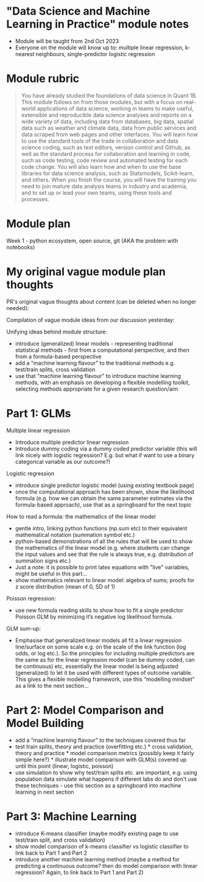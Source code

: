 # "Data Science and Machine Learning in Practice" module notes
- Module will be taught from 2nd Oct 2023 
- Everyone  on the module will know up to: multiple linear regression, 
k-nearest neighbours, single-predictor logistic regression

# Module rubric

> You have already studied the foundations of data science in Quant 1B.
> This module follows on from those modules, but with a focus on real-world 
> applications of data science, working in teams to make useful, extensible and 
> reproducible data science analyses and reports on a wide variety of data, 
> including data from databases, big data, spatial data such as weather and 
> climate data, data from public services and data scraped from web pages and 
> other interfaces.  You will learn how to use the standard tools of the trade in
> collaboration and data science coding, such as text editors, version control 
> and Github, as well as the standard process for collaboration and learning in 
> code, such as code testing, code review and automated testing for each code 
> change.  You will also learn how and when to use the base libraries for data 
> science analysis, such as Statsmodels, Scikit-learn, and others.  When you 
> finish the course, you will have the training you need to join mature data
> analysis teams in industry and academia, and to set up or lead your own teams,
> using these tools and processes.

# Module plan

Week 1 - python ecosystem, open source, git (AKA the problem with notebooks)

# My original vague module plan thoughts

PR's original vague thoughts about content (can be deleted when no longer 
needed):

Compilation of vague module ideas from our discussion yesterday:

Unifying ideas behind module structure: 
- introduce (generalized) linear models - representing traditional 
statistical methods - first from a computational perspective, and
then from a formula-based perspective
- add a "machine learning flavour" to the traditional methods e.g. 
test/train splits, cross validation
- use that "machine learning flavour" to introduce machine learning
methods, with an emphasis on developing a flexible modelling toolkit,
selecting methods appropriate for a given research question/aim
               
# Part 1: GLMs

Multiple linear regression
- Introduce multiple predictor linear regression
- Introduce dummy coding via a dummy coded predictor variable (this
 will link nicely with logistic regression? E.g. but what if want to use
a binary categorical variable as our outcome?)

Logistic regression
- introduce single predictor logistic model (using existing textbook page)
- once the computational approach has been shown, show the likelihood
 formula (e.g. how we can obtain the same parameter estimates via the 
formula-based approach), use that as a springboard for the next topic
                 
How to read a formula: the mathematics of the linear model
- gentle intro, linking python functions (np.sum etc) to their
 equivalent mathematical notation (summation symbol etc.)
- python-based demonstrations of all the rules that will be used to
 show the mathematics of the linear model (e.g. where students can
 change the input values and see that the rule is always true, e.g.
 distribution of summation signs etc.)
- Just a note: it is possible to print latex equations with "live"
 variables, might be useful in this part...
- show mathematics relevant to linear model: algebra of sums; 
 proofs for z score distribution (mean of 0, SD of 1)
                 
Poisson regression: 
* use new formula reading skills to show how to fit a single predictor 
Poisson GLM by minimizing it’s negative log likelihood formula.

GLM sum-up:
* Emphasise that generalized linear models all fit a linear regression line/surface on some scale
e.g. on the scale of the link function (log odds, or log etc.). So the principles for including
multiple predictors are the same as for the linear regression model (can be dummy coded,
can be continuous) etc, essentially the linear model is being adjusted (generalized) to let
it be used with different types of outcome variable. This gives a flexible modelling framework,
use this “modelling mindset” as a link to the next section…
               
# Part 2: Model Comparison and Model Building 

* add a “machine learning flavour” to the techniques covered thus far
* test train splits, theory and practice (overfitting etc.)
               * cross validation, theory and practice
               * model comparison metrics (possibly keep it fairly simple here?)
               * illustrate model comparison with GLM(s) covered up until this point 
  (linear, logistic, poisson)
* use simulation to show why test/train splits etc. are important, e.g.
   using population data simulate what happens if different labs do and
   don’t use these techniques
               - use this section as a springboard into machine learning in next section
               
# Part 3: Machine Learning
*  introduce K-means classifier (maybe modify existing page to use test/train split,
and cross validation)
* show model comparison of k-means classifier vs logistic classifier to link
back to Part 1 and Part 2
* introduce another machine learning method (maybe a method for 
predicting a continuous outcome? then do model comparison with 
linear regression? Again, to link back to Part 1 and Part 2)

